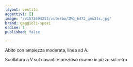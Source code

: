 ```yaml
---
layout: vestito
aggettivi: []
image: "/v1572694253/viterbo/IMG_6472_qmu2ts.jpg"
brand: gaggioli-sposi
ordine: 1
published: false

---
```

Abito con ampiezza moderata, linea ad A.

Scollatura a V sul davanti e prezioso ricamo in pizzo sul retro.